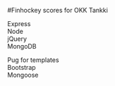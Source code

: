 #Finhockey scores for OKK Tankki
 
Express  
Node  
jQuery  
MongoDB  

Pug for templates  
Bootstrap  
Mongoose  